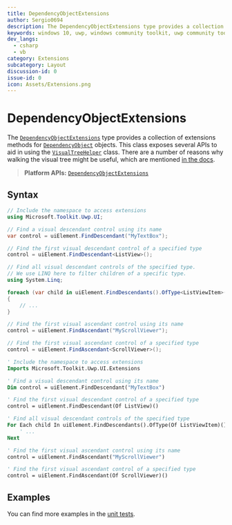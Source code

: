 ```yaml
---
title: DependencyObjectExtensions
author: Sergio0694
description: The DependencyObjectExtensions type provides a collection of extensions methods for DependencyObject objects to aid in using the VisualTreeHelper class.
keywords: windows 10, uwp, windows community toolkit, uwp community toolkit, uwp toolkit, Visual Tree, extensions
dev_langs:
  - csharp
  - vb
category: Extensions
subcategory: Layout
discussion-id: 0
issue-id: 0
icon: Assets/Extensions.png
---
```


# DependencyObjectExtensions

The [`DependencyObjectExtensions`](/dotnet/api/microsoft.toolkit.uwp.ui.DependencyObjectExtensions) type provides a collection of extensions methods for [`DependencyObject`](/uwp/api/windows.ui.xaml.dependencyobject) objects. This class exposes several APIs to aid in using the [`VisualTreeHelper`](/uwp/api/Windows.UI.Xaml.Media.VisualTreeHelper) class. There are a number of reasons why walking the visual tree might be useful, which are mentioned [in the docs](/uwp/api/windows.ui.xaml.media.visualtreehelper?#traversing-a-visual-tree).

> **Platform APIs:** [`DependencyObjectExtensions`](/dotnet/api/microsoft.toolkit.uwp.ui.DependencyObjectExtensions)

## Syntax

```csharp
// Include the namespace to access extensions
using Microsoft.Toolkit.Uwp.UI;

// Find a visual descendant control using its name
var control = uiElement.FindDescendant("MyTextBox");

// Find the first visual descendant control of a specified type
control = uiElement.FindDescendant<ListView>();

// Find all visual descendant controls of the specified type.
// We use LINQ here to filter children of a specific type.
using System.Linq;

foreach (var child in uiElement.FindDescendants().OfType<ListViewItem>())
{
    // ...
}

// Find the first visual ascendant control using its name
control = uiElement.FindAscendant("MyScrollViewer");

// Find the first visual ascendant control of a specified type
control = uiElement.FindAscendant<ScrollViewer>();
```

```vb
' Include the namespace to access extensions
Imports Microsoft.Toolkit.Uwp.UI.Extensions

' Find a visual descendant control using its name
Dim control = uiElement.FindDescendant("MyTextBox")

' Find the first visual descendant control of a specified type
control = uiElement.FindDescendant(Of ListView)()

' Find all visual descendant controls of the specified type
For Each child In uiElement.FindDescendants().OfType(Of ListViewItem)()
    ' ...
Next

' Find the first visual ascendant control using its name
control = uiElement.FindAscendant("MyScrollViewer")

' Find the first visual ascendant control of a specified type
control = uiElement.FindAscendant(Of ScrollViewer)()
```

## Examples

You can find more examples in the [unit tests](https://github.com/windows-toolkit/WindowsCommunityToolkit/tree/rel/7.1.0/UnitTests).
